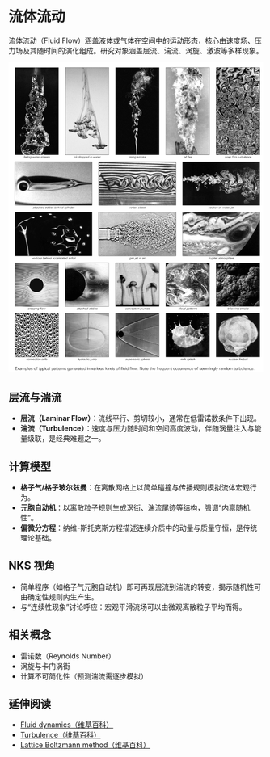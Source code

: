 # 流体流动

流体流动（Fluid Flow）涵盖液体或气体在空间中的运动形态，核心由速度场、压力场及其随时间的演化组成。研究对象涵盖层流、湍流、涡旋、激波等多样现象。

![alt text](../../images/fluid-flow/image.png)

## 层流与湍流
- **层流（Laminar Flow）**：流线平行、剪切较小，通常在低雷诺数条件下出现。
- **湍流（Turbulence）**：速度与压力随时间和空间高度波动，伴随涡量注入与能量级联，是经典难题之一。

## 计算模型
- **格子气/格子玻尔兹曼**：在离散网格上以简单碰撞与传播规则模拟流体宏观行为。
- **元胞自动机**：以离散粒子规则生成涡街、湍流尾迹等结构，强调“内禀随机性”。
- **偏微分方程**：纳维-斯托克斯方程描述连续介质中的动量与质量守恒，是传统理论基础。

## NKS 视角
- 简单程序（如格子气元胞自动机）即可再现层流到湍流的转变，揭示随机性可由确定性规则内生产生。
- 与“连续性现象”讨论呼应：宏观平滑流场可以由微观离散粒子平均而得。

## 相关概念
- 雷诺数（Reynolds Number）
- 涡旋与卡门涡街
- 计算不可简化性（预测湍流需逐步模拟）

## 延伸阅读
- [Fluid dynamics（维基百科）](https://en.wikipedia.org/wiki/Fluid_dynamics)
- [Turbulence（维基百科）](https://en.wikipedia.org/wiki/Turbulence)
- [Lattice Boltzmann method（维基百科）](https://en.wikipedia.org/wiki/Lattice_Boltzmann_methods)
